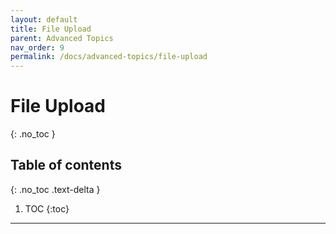 ```yaml
---
layout: default
title: File Upload
parent: Advanced Topics
nav_order: 9
permalink: /docs/advanced-topics/file-upload
---
```


# File Upload
{: .no_toc }

## Table of contents
{: .no_toc .text-delta }

1. TOC
{:toc}

---